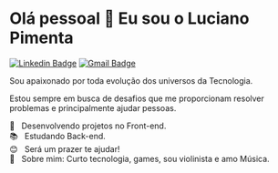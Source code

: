 # Olá pessoal 👋 Eu sou o Luciano Pimenta

[![Linkedin Badge](https://img.shields.io/badge/-Luciano%20Pimenta-6633cc?style=flat-square&logo=Linkedin&logoColor=white&link=https://www.linkedin.com/in/pimentajr/)](https://www.linkedin.com/in/pimentajr/)
[![Gmail Badge](https://img.shields.io/badge/-l.a.p.pimenta.j@gmail.com-6633cc?style=flat-square&logo=Gmail&logoColor=white&link=mailto:l.a.p.pimenta.j@gmail.com)](mailto:l.a.p.pimenta.j@gmail.com)

Sou apaixonado por toda evolução dos universos da Tecnologia.

Estou sempre em busca de desafios que me proporcionam resolver problemas e principalmente ajudar pessoas.

 :purple_heart: &nbsp; Desenvolvendo projetos no Front-end.
 <br/> :books: &nbsp; Estudando Back-end.
 <br/> :blush: &nbsp; Será um prazer te ajudar! 
 <br/> 💬  &nbsp; Sobre mim: Curto tecnologia, games, sou violinista e amo Música. 






